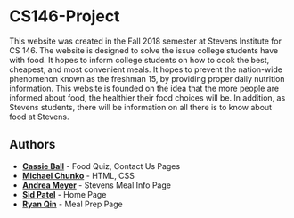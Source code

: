 # CS146-Project

This website was created in the Fall 2018 semester at Stevens Institute for CS 146. 
The website is designed to solve the issue college students have with food. It hopes to inform college students on how to cook the best, cheapest, and most convenient meals. 
It hopes to prevent the nation-wide phenomenon known as the freshman 15, by providing proper daily nutrition information. 
This website is founded on the idea that the more people are informed about food, the healthier their food choices will be. 
In addition, as Stevens students, there will be information on all there is to know about food at Stevens.

## Authors
* **[Cassie Ball](https://github.com/cball35)** - Food Quiz, Contact Us Pages
* **[Michael Chunko](https://github.com/MikeChunko)** - HTML, CSS 
* **[Andrea Meyer](https://github.com/ameyer2145)** - Stevens Meal Info Page
* **[Sid Patel](https://github.com/Sypatel18)** - Home Page
* **[Ryan Qin](https://github.com/rqin00)** - Meal Prep Page
